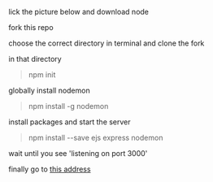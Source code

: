 lick the picture below and download node
[![]()](https://nodejs.org/en/)

fork this repo

choose the correct directory in terminal and clone the fork

in that directory
> npm init

globally install nodemon
> npm install -g nodemon

install packages and start the server
> npm install --save ejs express
> nodemon

wait until you see 'listening on port 3000'

finally go to [this address](http://localhost:3000/)

![]()